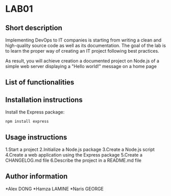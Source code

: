 # LAB01

## Short description

Implementing DevOps to IT companies is starting from writing a clean and high-quality source code as well as its documentation. The goal of the lab is to learn the proper way of creating an IT project following best practices.

As result, you will achieve creation a documented project on Node.js of a simple web server displaying a "Hello world!" message on a home page

## List of functionalities

## Installation instructions

Install the Express package:
    
    npm install express
    

## Usage instructions

1.Start a project
2.Initialize a Node.js package
3.Create a Node.js script
4.Create a web application using the Express package
5.Create a CHANGELOG.md file
6.Describe the project in a README.md file

## Author information

*Alex DONG
*Hamza LAMINE
*Naris GEORGE 
